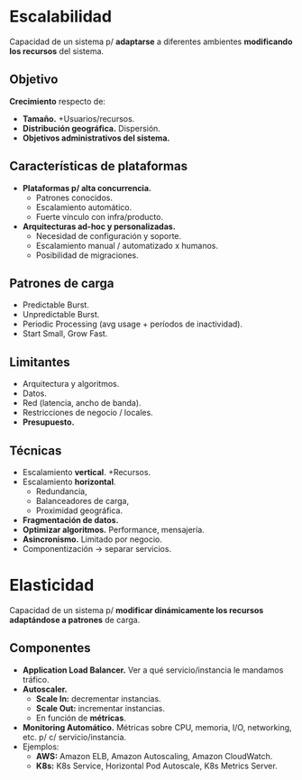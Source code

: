 # Escalabilidad

Capacidad de un sistema p/ **adaptarse** a diferentes ambientes **modificando los recursos** del sistema.

## Objetivo

**Crecimiento** respecto de:

-   **Tamaño.** +Usuarios/recursos.
-   **Distribución geográfica.** Dispersión.
-   **Objetivos administrativos del sistema.**

## Características de plataformas

-   **Plataformas p/ alta concurrencia.**
    -   Patrones conocidos.
    -   Escalamiento automático.
    -   Fuerte vínculo con infra/producto.
-   **Arquitecturas ad-hoc y personalizadas.**
    -   Necesidad de configuración y soporte.
    -   Escalamiento manual / automatizado x humanos.
    -   Posibilidad de migraciones.

## Patrones de carga

-   Predictable Burst.
-   Unpredictable Burst.
-   Periodic Processing (avg usage + períodos de inactividad).
-   Start Small, Grow Fast.

## Limitantes

-   Arquitectura y algoritmos.
-   Datos.
-   Red (latencia, ancho de banda).
-   Restricciones de negocio / locales.
-   **Presupuesto.**

## Técnicas

-   Escalamiento **vertical**. +Recursos.
-   Escalamiento **horizontal**.
    -   Redundancia,
    -   Balanceadores de carga,
    -   Proximidad geográfica.
-   **Fragmentación de datos.**
-   **Optimizar algoritmos.** Performance, mensajería.
-   **Asincronismo.** Limitado por negocio.
-   Componentización -> separar servicios.

# Elasticidad

Capacidad de un sistema p/ **modificar dinámicamente los recursos adaptándose a patrones** de carga.

## Componentes

-   **Application Load Balancer.** Ver a qué servicio/instancia le mandamos tráfico.
-   **Autoscaler.**
    -   **Scale In:** decrementar instancias.
    -   **Scale Out:** incrementar instancias.
    -   En función de **métricas**.
-   **Monitoring Automático.** Métricas sobre CPU, memoria, I/O, networking, etc. p/ c/ servicio/instancia.
-   Ejemplos:
    -   **AWS:** Amazon ELB, Amazon Autoscaling, Amazon CloudWatch.
    -   **K8s:** K8s Service, Horizontal Pod Autoscale, K8s Metrics Server.

